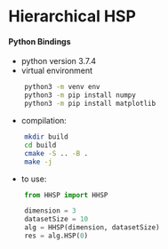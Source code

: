 # Hierarchical HSP




#### Python Bindings
- python version 3.7.4
- virtual environment
```bash
    python3 -m venv env
    python3 -m pip install numpy
    python3 -m pip install matplotlib
```
- compilation: 
```bash
    mkdir build
    cd build
    cmake -S .. -B .
    make -j
```
- to use:
```python
    from HHSP import HHSP

    dimension = 3
    datasetSize = 10
    alg = HHSP(dimension, datasetSize)
    res = alg.HSP(0)
```